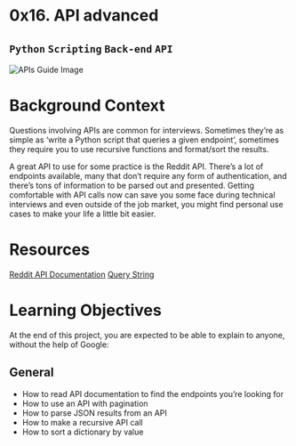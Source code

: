 # 0x16. API advanced
## `Python` `Scripting` `Back-end` `API`

![APIs Guide Image](https://s3.amazonaws.com/intranet-projects-files/holbertonschool-sysadmin_devops/314/WIxXad8.png)

# Background Context
Questions involving APIs are common for interviews. Sometimes they’re as simple as ‘write a Python script that queries a given endpoint’, sometimes they require you to use recursive functions and format/sort the results.

A great API to use for some practice is the Reddit API. There’s a lot of endpoints available, many that don’t require any form of authentication, and there’s tons of information to be parsed out and presented. Getting comfortable with API calls now can save you some face during technical interviews and even outside of the job market, you might find personal use cases to make your life a little bit easier.

# Resources
[Reddit API Documentation](https://www.reddit.com/dev/api/)
[Query String](https://en.wikipedia.org/wiki/Query_string)


# Learning Objectives
At the end of this project, you are expected to be able to explain to anyone, without the help of Google:

## General
* How to read API documentation to find the endpoints you’re looking for
* How to use an API with pagination
* How to parse JSON results from an API
* How to make a recursive API call
* How to sort a dictionary by value
